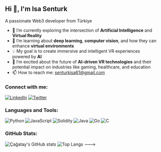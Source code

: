 ## Hi 👋, I'm Isa Senturk
A passionate Web3 developer from Türkiye

- 🔭 I’m currently exploring the intersection of **Artificial Intelligence** and **Virtual Reality**
- 🌱 I’m learning about **deep learning**, **computer vision**, and how they can enhance **virtual environments**
- 💡 My goal is to create immersive and intelligent VR experiences powered by **AI**
- 🚀 I’m excited about the future of **AI-driven VR technologies** and their potential impact on industries like gaming, healthcare, and education
- 📫 How to reach me: senturkisa61@gmail.com

### Connect with me:
[![LinkedIn](https://img.shields.io/badge/LinkedIn-0077B5?style=for-the-badge&logo=linkedin&logoColor=white)](https://linkedin.com/in/USERNAME)
[![Twitter](https://img.shields.io/badge/Twitter-1DA1F2?style=for-the-badge&logo=twitter&logoColor=white)](https://twitter.com/USERNAME)

### Languages and Tools:
![Python](https://img.shields.io/badge/-Python-05122A?style=flat&logo=python)
![JavaScript](https://img.shields.io/badge/-JavaScript-05122A?style=flat&logo=javascript)
![Solidity](https://img.shields.io/badge/-Solidity-05122A?style=flat&logo=solidity)
![Java](https://img.shields.io/badge/-Java-05122A?style=flat&logo=java)
![Go](https://img.shields.io/badge/-Go-05122A?style=flat&logo=go)
![C](https://img.shields.io/badge/-C-05122A?style=flat&logo=c)

### GitHub Stats:
![Çağatay's GitHub stats](https://github-readme-stats.vercel.app/api?username=USERNAME&show_icons=true&theme=radical)
![Top Langs](https://github-readme-stats.vercel.app/api/top-langs/?username=USERNAME&layout=compact&theme=radical)
--->
